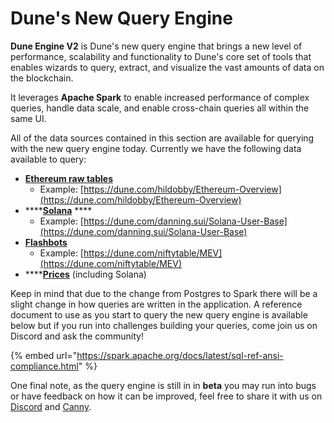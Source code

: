 # Dune's New Query Engine

**Dune Engine V2** is Dune's new query engine that brings a new level of performance, scalability and functionality to Dune's core set of tools that enables wizards to query, extract, and visualize the vast amounts of data on the blockchain.

It leverages **Apache Spark** to enable increased performance of complex queries, handle data scale, and enable cross-chain queries all within the same UI.

All of the data sources contained in this section are available for querying with the new query engine today. Currently we have the following data available to query:

* ****[**Ethereum raw tables**](../../data-tables/data-tables/raw-data/ethereum-data.md)****
  * Example: [https://dune.com/hildobby/Ethereum-Overview](https://dune.com/hildobby/Ethereum-Overview)
* ****[**Solana**](solana-data/) ****&#x20;
  * Example: [https://dune.com/danning.sui/Solana-User-Base](https://dune.com/danning.sui/Solana-User-Base)
* ****[**Flashbots**](community-data/flashbots.md)****
  * Example: [https://dune.com/niftytable/MEV](https://dune.com/niftytable/MEV)
* ****[**Prices**](../../data-tables/data-tables/prices.md) (including Solana)

Keep in mind that due to the change from Postgres to Spark there will be a slight change in how queries are written in the application. A reference document to use as you start to query the new query engine is available below but if you run into challenges building your queries, come join us on Discord and ask the community!

{% embed url="https://spark.apache.org/docs/latest/sql-ref-ansi-compliance.html" %}

One final note, as the query engine is still in in **beta** you may run into bugs or have feedback on how it can be improved, feel free to share it with us on [Discord](https://discord.com/invite/ErrzwBz) and [Canny](https://dune.canny.io).
